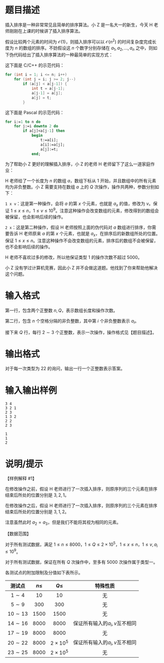 # 题目描述

插入排序是一种非常常见且简单的排序算法。小 Z 是一名大一的新生，今天 H 老师刚刚在上课的时候讲了插入排序算法。

假设比较两个元素的时间为 $\mathcal O(1)$，则插入排序可以以 $\mathcal O(n^2)$ 的时间复杂度完成长度为 $n$ 的数组的排序。不妨假设这 $n$ 个数字分别存储在 $a_1, a_2, \ldots, a_n$ 之中，则如下伪代码给出了插入排序算法的一种最简单的实现方式：

这下面是 C/C++ 的示范代码：

```c
for (int i = 1; i <= n; i++)
    for (int j = i; j >= 2; j--)
        if (a[j] < a[j-1]) {
            int t = a[j-1];
            a[j-1] = a[j];
            a[j] = t;
        }
```

这下面是 Pascal 的示范代码：

```pascal
for i:=1 to n do
    for j:=i downto 2 do
        if a[j]<a[j-1] then
            begin
                t:=a[i];
                a[i]:=a[j];
                a[j]:=t;
            end;
```

为了帮助小 Z 更好的理解插入排序，小 Z 的老师 H 老师留下了这么一道家庭作业：

H 老师给了一个长度为 $n$ 的数组 $a$，数组下标从 $1$ 开始，并且数组中的所有元素均为非负整数。小 Z 需要支持在数组 $a$ 上的 $Q$ 次操作，操作共两种，参数分别如下：

`1 x v`：这是第一种操作，会将 $a$ 的第 $x$ 个元素，也就是 $a_x$ 的值，修改为 $v$。保证 $1 \le x \le n$，$1 \le v \le 10^9$。注意这种操作会改变数组的元素，修改得到的数组会被保留，也会影响后续的操作。

`2 x`：这是第二种操作，假设 H 老师按照上面的伪代码对 $a$ 数组进行排序，你需要告诉 H 老师原来 $a$ 的第 $x$ 个元素，也就是 $a_x$，在排序后的新数组所处的位置。保证 $1 \le x \le n$。注意这种操作不会改变数组的元素，排序后的数组不会被保留，也不会影响后续的操作。

H 老师不喜欢过多的修改，所以他保证类型 $1$ 的操作次数不超过 $5000$。

小 Z 没有学过计算机竞赛，因此小 Z 并不会做这道题。他找到了你来帮助他解决这个问题。

# 输入格式

第一行，包含两个正整数 $n, Q$，表示数组长度和操作次数。

第二行，包含 $n$ 个空格分隔的非负整数，其中第 $i$ 个非负整数表示 $a_i$。

接下来 $Q$ 行，每行 $2 \sim 3$ 个正整数，表示一次操作，操作格式见【题目描述】。

# 输出格式

对于每一次类型为 22 的询问，输出一行一个正整数表示答案。

# 输入输出样例

```input1
3 4
3 2 1
2 3
1 3 2
2 2
2 3
```

```output1
1
1
2
```

# 说明/提示

【样例解释 #1】

在修改操作之前，假设 H 老师进行了一次插入排序，则原序列的三个元素在排序结束后所处的位置分别是 $3, 2, 1$。

在修改操作之后，假设 H 老师进行了一次插入排序，则原序列的三个元素在排序结束后所处的位置分别是 $3, 1, 2$。

注意虽然此时 $a_2 = a_3$，但是我们不能将其视为相同的元素。

【数据范围】

对于所有测试数据，满足 $1 \le n \le 8000$，$1 \le Q \le 2 \times {10}^5$，$1 \le x \le n$，$1 \le v,a_i \le 10^9$。

对于所有测试数据，保证在所有 $Q$ 次操作中，至多有 $5000$ 次操作属于类型一。

各测试点的附加限制及分值如下表所示。

|    测试点    | $n \leq$ |    $Q \leq$     |           特殊性质            |
| :----------: | :------: | :-------------: | :---------------------------: |
|  $1 \sim 4$  |   $10$   |      $10$       |              无               |
|  $5 \sim 9$  |  $300$   |      $300$      |              无               |
| $10 \sim 13$ |  $1500$  |     $1500$      |              无               |
| $14 \sim 16$ |  $8000$  |     $8000$      | 保证所有输入的$a_i,v$互不相同 |
| $17 \sim 19$ |  $8000$  |     $8000$      |              无               |
| $20 \sim 22$ |  $8000$  | $2 \times 10^5$ | 保证所有输入的$a_i,v$互不相同 |
| $23 \sim 25$ |  $8000$  | $2 \times 10^5$ |              无               |
